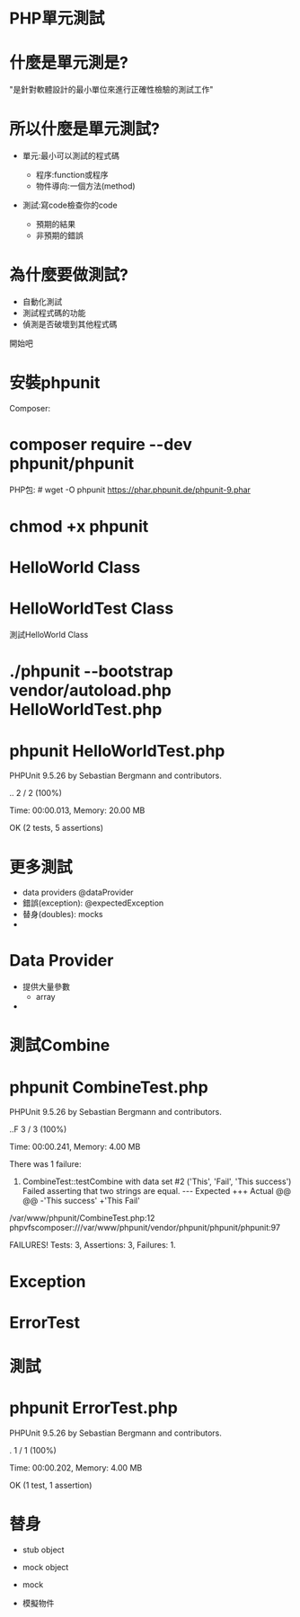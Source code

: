 
# PHP單元測試

# 什麼是單元測是?
"是針對軟體設計的最小單位來進行正確性檢驗的測試工作"

# 所以什麼是單元測試?
- 單元:最小可以測試的程式碼
	- 程序:function或程序
	- 物件導向:一個方法(method)

- 測試:寫code檢查你的code
	- 預期的結果
	- 非預期的錯誤
	
# 為什麼要做測試?
- 自動化測試
- 測試程式碼的功能
- 偵測是否破壞到其他程式碼



開始吧

# 安裝phpunit
Composer:
# composer require --dev phpunit/phpunit

PHP包:
\# wget -O phpunit https://phar.phpunit.de/phpunit-9.phar
# chmod +x phpunit

# HelloWorld Class

# HelloWorldTest Class

測試HelloWorld Class
# ./phpunit --bootstrap vendor/autoload.php HelloWorldTest.php
# phpunit HelloWorldTest.php
PHPUnit 9.5.26 by Sebastian Bergmann and contributors.

..                                                                  2 / 2 (100%)

Time: 00:00.013, Memory: 20.00 MB

OK (2 tests, 5 assertions)

# 更多測試
- data providers @dataProvider
- 錯誤(exception): @expectedException
- 替身(doubles): mocks
- 


# Data Provider
- 提供大量參數
	- array
- 
# 測試Combine

# phpunit CombineTest.php
PHPUnit 9.5.26 by Sebastian Bergmann and contributors.

..F                                                                 3 / 3 (100%)

Time: 00:00.241, Memory: 4.00 MB

There was 1 failure:

1) CombineTest::testCombine with data set #2 ('This', 'Fail', 'This success')
Failed asserting that two strings are equal.
--- Expected
+++ Actual
@@ @@
-'This success'
+'This Fail'

/var/www/phpunit/CombineTest.php:12
phpvfscomposer:///var/www/phpunit/vendor/phpunit/phpunit/phpunit:97

FAILURES!
Tests: 3, Assertions: 3, Failures: 1.


# Exception

# ErrorTest

# 測試
# phpunit ErrorTest.php
PHPUnit 9.5.26 by Sebastian Bergmann and contributors.

.                                                                   1 / 1 (100%)

Time: 00:00.202, Memory: 4.00 MB

OK (1 test, 1 assertion)



# 替身
 - stub object
 - mock object
 
- mock
 - 模擬物件

